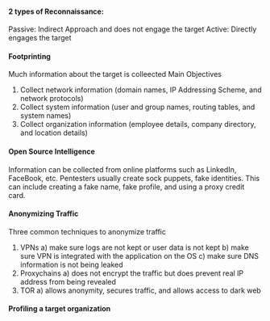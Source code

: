#### 2 types of Reconnaissance:
  Passive: Indirect Approach and does not engage the target
  Active: Directly engages the target
  
#### Footprinting 
Much information about the target is colleected
Main Objectives
  1. Collect network information (domain names, IP Addressing Scheme, and network protocols)
  2. Collect system information (user and group names, routing tables, and system names)
  3. Collect organization information (employee details, company directory, and location details)

#### Open Source Intelligence
Information can be collected from online platforms such as LinkedIn, FaceBook, etc. Pentesters usually create sock puppets, fake identities. This can include creating a fake name, fake profile, and using a proxy credit card. 

#### Anonymizing Traffic
Three common techniques to anonymize traffic
 1. VPNs
    a) make sure logs are not kept or user data is not kept
    b) make sure VPN is integrated with the application on the OS
    c) make sure DNS information is not being leaked
 3. Proxychains
    a) does not encrypt the traffic but does prevent real IP address from being revealed
 5. TOR
    a) allows anonymity, secures traffic, and allows access to dark web

#### Profiling a target organization


